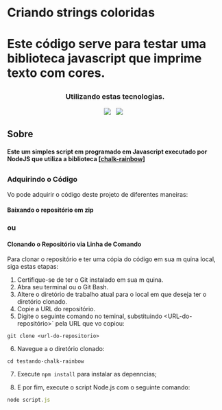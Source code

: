 # Criando strings coloridas

<h1 align-items = center> Este código serve para testar uma biblioteca javascript que imprime texto com cores.</p>
 
 ### <div align=center>Utilizando estas tecnologias.</div>
<div align="center">
<img src=https://img.shields.io/badge/-JavaScript-FFFF00?style=for-the-badge&logo=javascript&labelColor=000000&textColor=0D1117/> &nbsp;
<img src=https://img.shields.io/badge/-Node.JS-37A100?style=for-the-badge&logo=node.js&labelColor=000000&textColor=0D1117/> &nbsp;
</div>

## Sobre

<h4>Este um simples script em programado em Javascript executado por 
NodeJS que utiliza a biblioteca [<a href=https://www.npmjs.com/package/chalk-rainbow>chalk-rainbow</a>]</h1>

##

### Adquirindo o Código

Vo pode adquirir o código deste projeto de diferentes maneiras:

#### Baixando o repositório em zip

### ou

#### Clonando o Repositório via Linha de Comando

Para clonar o repositório e ter uma cópia do código em sua m quina local, siga estas etapas:

1. Certifique-se de ter o Git instalado em sua m quina.
2. Abra seu terminal ou o Git Bash.
3. Altere o diretório de trabalho atual para o local em que deseja ter o diretório clonado.
4. Copie a URL do repositório.
5. Digite o seguinte comando no teminal, substituindo <URL-do-repositório>` pela URL que vo copiou:

```
git clone <url-do-repositorio>
```

6. Navegue a o diretório clonado:

```
cd testando-chalk-rainbow
```

7. Execute `npm install` para instalar as depenncias;

8. E por fim, execute o script Node.js com o seguinte comando:

```javascript
node script.js
```

#
